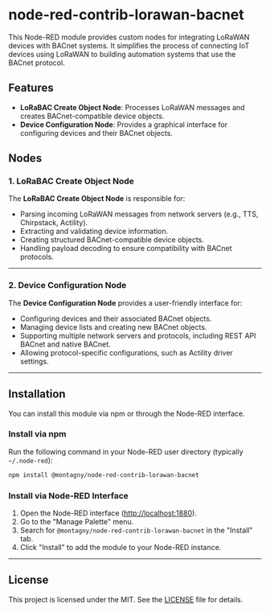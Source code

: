 # node-red-contrib-lorawan-bacnet

This Node-RED module provides custom nodes for integrating LoRaWAN devices with BACnet systems. It simplifies the process of connecting IoT devices using LoRaWAN to building automation systems that use the BACnet protocol.

## Features

- **LoRaBAC Create Object Node**: Processes LoRaWAN messages and creates BACnet-compatible device objects.
- **Device Configuration Node**: Provides a graphical interface for configuring devices and their BACnet objects.

## Nodes

### 1. LoRaBAC Create Object Node

The **LoRaBAC Create Object Node** is responsible for:
- Parsing incoming LoRaWAN messages from network servers (e.g., TTS, Chirpstack, Actility).
- Extracting and validating device information.
- Creating structured BACnet-compatible device objects.
- Handling payload decoding to ensure compatibility with BACnet protocols.


---

### 2. Device Configuration Node

The **Device Configuration Node** provides a user-friendly interface for:
- Configuring devices and their associated BACnet objects.
- Managing device lists and creating new BACnet objects.
- Supporting multiple network servers and protocols, including REST API BACnet and native BACnet.
- Allowing protocol-specific configurations, such as Actility driver settings.

---

## Installation

You can install this module via npm or through the Node-RED interface.

### Install via npm
Run the following command in your Node-RED user directory (typically `~/.node-red`):
```bash
npm install @montagny/node-red-contrib-lorawan-bacnet
```

### Install via Node-RED Interface
1. Open the Node-RED interface ([http://localhost:1880](http://localhost:1880)).
2. Go to the "Manage Palette" menu.
3. Search for `@montagny/node-red-contrib-lorawan-bacnet` in the "Install" tab.
4. Click "Install" to add the module to your Node-RED instance.

---

## License

This project is licensed under the MIT. See the [LICENSE](./LICENSE) file for details.
